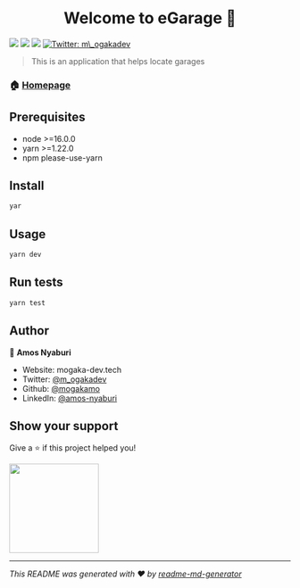 <h1 align="center">Welcome to eGarage 👋</h1>
<p>
  <img src="https://img.shields.io/badge/node-%3E%3D16.0.0-blue.svg" />
  <img src="https://img.shields.io/badge/yarn-%3E%3D1.22.0-blue.svg" />
  <img src="https://img.shields.io/badge/npm-please-use-yarn-blue.svg" />
  <a href="https://twitter.com/m\_ogakadev" target="_blank">
    <img alt="Twitter: m\_ogakadev" src="https://img.shields.io/twitter/follow/m\_ogakadev.svg?style=social" />
  </a>
</p>

> This is an application that helps locate garages

### 🏠 [Homepage](e-garage.vercel.app)

## Prerequisites

- node >=16.0.0
- yarn >=1.22.0
- npm please-use-yarn

## Install

```sh
yar
```

## Usage

```sh
yarn dev
```

## Run tests

```sh
yarn test
```

## Author

👤 **Amos Nyaburi**

* Website: mogaka-dev.tech
* Twitter: [@m\_ogakadev](https://twitter.com/m\_ogakadev)
* Github: [@mogakamo](https://github.com/mogakamo)
* LinkedIn: [@amos-nyaburi](https://linkedin.com/in/amos-nyaburi)

## Show your support

Give a ⭐️ if this project helped you!

<a href="https://www.patreon.com/mogaka\_dev">
  <img src="https://c5.patreon.com/external/logo/become_a_patron_button@2x.png" width="160">
</a>

***
_This README was generated with ❤️ by [readme-md-generator](https://github.com/kefranabg/readme-md-generator)_